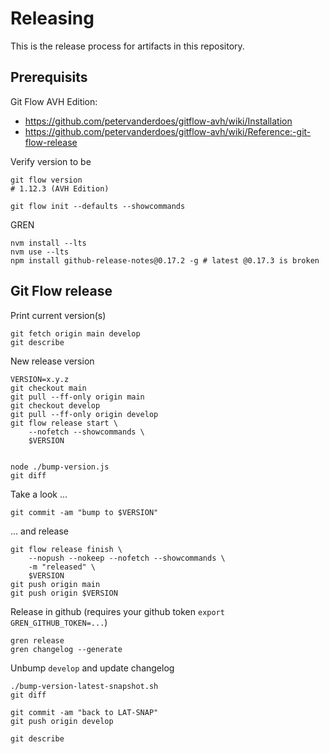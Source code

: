 # Releasing

This is the release process for artifacts in this repository.

## Prerequisits

Git Flow AVH Edition:
- https://github.com/petervanderdoes/gitflow-avh/wiki/Installation
- https://github.com/petervanderdoes/gitflow-avh/wiki/Reference:-git-flow-release

Verify version to be

    git flow version
    # 1.12.3 (AVH Edition)

    git flow init --defaults --showcommands

GREN

    nvm install --lts
    nvm use --lts
    npm install github-release-notes@0.17.2 -g # latest @0.17.3 is broken

## Git Flow release

Print current version(s)

    git fetch origin main develop
    git describe

New release version

    VERSION=x.y.z
    git checkout main
    git pull --ff-only origin main 
    git checkout develop
    git pull --ff-only origin develop
    git flow release start \
        --nofetch --showcommands \
        $VERSION
    
    
    node ./bump-version.js
    git diff

Take a look ...

    git commit -am "bump to $VERSION"

... and release

    git flow release finish \
        --nopush --nokeep --nofetch --showcommands \
        -m "released" \
        $VERSION
    git push origin main
    git push origin $VERSION

Release in github (requires your github token `export GREN_GITHUB_TOKEN=...`)

    gren release
    gren changelog --generate

Unbump `develop` and update changelog

    ./bump-version-latest-snapshot.sh
    git diff

    git commit -am "back to LAT-SNAP"
    git push origin develop
    
    git describe
